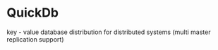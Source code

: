 # QuickDb
key - value database distribution for distributed systems (multi master replication support) 
